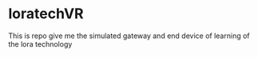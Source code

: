 # loratechVR

This is repo give me the simulated gateway and end device of learning of the lora technology

